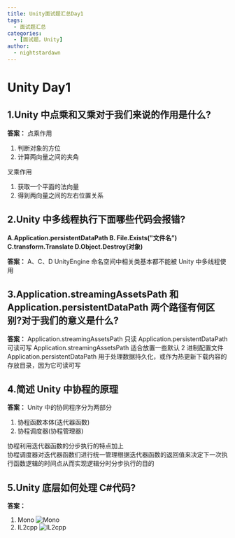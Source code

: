 ```yaml
---
title: Unity面试题汇总Day1
tags:
  - 面试题汇总
categories:
  - [面试题，Unity]
author:
  - nightstardawn
---
```


# Unity Day1

## 1.Unity 中点乘和又乘对于我们来说的作用是什么?

**答案：**
点乘作用

1. 判断对象的方位
2. 计算两向量之间的夹角

叉乘作用

1. 获取一个平面的法向量
2. 得到两向量之间的左右位置关系

## 2.Unity 中多线程执行下面哪些代码会报错?

**A.Application.persistentDataPath
B. File.Exists("文件名”)
C.transform.Translate
D.Object.Destroy(对象)**

**答案：**
A、C、D
UnityEngine 命名空间中相关类基本都不能被 Unity 中多线程使用

## 3.Application.streamingAssetsPath 和 Application.persistentDataPath 两个路径有何区别?对于我们的意义是什么?

**答案：**
Application.streamingAssetsPath 只读 Application.persistentDataPath 可读可写
Application.streamingAssetsPath 适合放置一些默认 2 进制配置文件
Application.persistentDataPath 用于处理数据持久化，或作为热更新下载内容的存放目录，因为它可读可写

## 4.简述 Unity 中协程的原理

**答案：**
Unity 中的协同程序分为两部分

1. 协程函数本体(迭代器函数)
2. 协程调度器(协程管理器)

协程利用迭代器函数的分步执行的特点加上
</br>协程调度器对迭代器函数们进行统一管理根据迭代器函数的返回值来决定下一次执行函数逻辑的时间点从而实现逻辑分时分步执行的目的

## 5.Unity 底层如何处理 C#代码?

**答案：**

1. Mono
   ![Mono](https://s2.loli.net/2024/07/31/IgrCe2EZvnY79oM.png)
1. IL2cpp
   ![IL2cpp](https://s2.loli.net/2024/07/31/cOVzmj2nLJWolG6.png)
